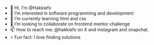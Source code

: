 - 👋 Hi, I’m @Hakkiefx
- 👀 I’m interested in software programming and development
- 🌱 I’m currently learning html and css
- 💞️ I’m looking to collaborate on frontend mentor challenge
- 📫 How to reach me; @hakkiefx on X and instagram and snapchat.
- ⚡ Fun fact: I love finding solutions 


<!---
Hakkiefx/Hakkiefx is a ✨ special ✨ repository because its `README.md` (this file) appears on your GitHub profile.
You can click the Preview link to take a look at your changes.
--->
